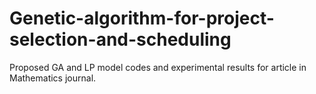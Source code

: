 # Genetic-algorithm-for-project-selection-and-scheduling
Proposed GA and LP model codes and experimental results for article in Mathematics journal. 
